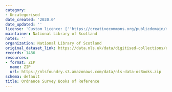 ```yaml
---
category:
- Uncategorised
date_created: '2020.0'
date_updated: ''
license: 'Custom licence: [''https://creativecommons.org/publicdomain/mark/1.0/'']'
maintainer: National Library of Scotland
notes: ''
organization: National Library of Scotland
original_dataset_link: https://data.nls.uk/data/digitised-collections/os-books-of-reference/
records: 1486
resources:
- format: ZIP
  name: ZIP
  url: https://nlsfoundry.s3.amazonaws.com/data/nls-data-osBooks.zip
schema: default
title: Ordnance Survey Books of Reference
---
```

